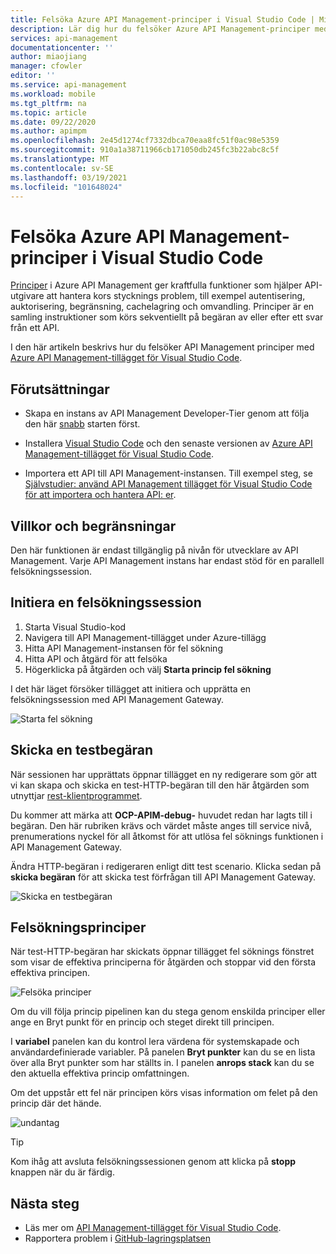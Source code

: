 ```yaml
---
title: Felsöka Azure API Management-principer i Visual Studio Code | Microsoft Docs
description: Lär dig hur du felsöker Azure API Management-principer med Azure API Management Visual Studio Code-tillägget
services: api-management
documentationcenter: ''
author: miaojiang
manager: cfowler
editor: ''
ms.service: api-management
ms.workload: mobile
ms.tgt_pltfrm: na
ms.topic: article
ms.date: 09/22/2020
ms.author: apimpm
ms.openlocfilehash: 2e45d1274cf7332dbca70eaa8fc51f0ac98e5359
ms.sourcegitcommit: 910a1a38711966cb171050db245fc3b22abc8c5f
ms.translationtype: MT
ms.contentlocale: sv-SE
ms.lasthandoff: 03/19/2021
ms.locfileid: "101648024"
---
```

# <a name="debug-azure-api-management-policies-in-visual-studio-code"></a>Felsöka Azure API Management-principer i Visual Studio Code

[Principer](api-management-policies.md) i Azure API Management ger kraftfulla funktioner som hjälper API-utgivare att hantera kors stycknings problem, till exempel autentisering, auktorisering, begränsning, cachelagring och omvandling. Principer är en samling instruktioner som körs sekventiellt på begäran av eller efter ett svar från ett API. 

I den här artikeln beskrivs hur du felsöker API Management principer med [Azure API Management-tillägget för Visual Studio Code](https://marketplace.visualstudio.com/items?itemName=ms-azuretools.vscode-apimanagement). 

## <a name="prerequisites"></a>Förutsättningar

* Skapa en instans av API Management Developer-Tier genom att följa den här [snabb](get-started-create-service-instance.md) starten först.

* Installera [Visual Studio Code](https://code.visualstudio.com/) och den senaste versionen av [Azure API Management-tillägget för Visual Studio Code](https://marketplace.visualstudio.com/items?itemName=ms-azuretools.vscode-apimanagement). 

* Importera ett API till API Management-instansen. Till exempel steg, se [Självstudier: använd API Management tillägget för Visual Studio Code för att importera och hantera API: er](visual-studio-code-tutorial.md).

## <a name="restrictions-and-limitations"></a>Villkor och begränsningar

Den här funktionen är endast tillgänglig på nivån för utvecklare av API Management. Varje API Management instans har endast stöd för en parallell felsökningssession.

## <a name="initiate-a-debugging-session"></a>Initiera en felsökningssession

1. Starta Visual Studio-kod
2. Navigera till API Management-tillägget under Azure-tillägg
3. Hitta API Management-instansen för fel sökning
4. Hitta API och åtgärd för att felsöka
5. Högerklicka på åtgärden och välj **Starta princip fel sökning**

I det här läget försöker tillägget att initiera och upprätta en felsökningssession med API Management Gateway.

![Starta fel sökning](media/api-management-debug-policies/initiate-debugging-session.png)

## <a name="send-a-test-request"></a>Skicka en testbegäran
När sessionen har upprättats öppnar tillägget en ny redigerare som gör att vi kan skapa och skicka en test-HTTP-begäran till den här åtgärden som utnyttjar [rest-klientprogrammet](https://marketplace.visualstudio.com/items?itemName=humao.rest-client).

Du kommer att märka att **OCP-APIM-debug-** huvudet redan har lagts till i begäran. Den här rubriken krävs och värdet måste anges till service nivå, prenumerations nyckel för all åtkomst för att utlösa fel söknings funktionen i API Management Gateway.

Ändra HTTP-begäran i redigeraren enligt ditt test scenario. Klicka sedan på **skicka begäran** för att skicka test förfrågan till API Management Gateway.

![Skicka en testbegäran](media/api-management-debug-policies/rest-client.png)

## <a name="debug-policies"></a>Felsökningsprinciper
När test-HTTP-begäran har skickats öppnar tillägget fel söknings fönstret som visar de effektiva principerna för åtgärden och stoppar vid den första effektiva principen. 

![Felsöka principer](media/api-management-debug-policies/main-window.png)

Om du vill följa princip pipelinen kan du stega genom enskilda principer eller ange en Bryt punkt för en princip och steget direkt till principen. 

I **variabel** panelen kan du kontrol lera värdena för systemskapade och användardefinierade variabler. På panelen **Bryt punkter** kan du se en lista över alla Bryt punkter som har ställts in. I panelen **anrops stack** kan du se den aktuella effektiva princip omfattningen. 

Om det uppstår ett fel när principen körs visas information om felet på den princip där det hände. 

![undantag](media/api-management-debug-policies/exception.png)

> [!TIP]
> Kom ihåg att avsluta felsökningssessionen genom att klicka på **stopp** knappen när du är färdig.


## <a name="next-steps"></a>Nästa steg

+ Läs mer om [API Management-tillägget för Visual Studio Code](https://marketplace.visualstudio.com/items?itemName=ms-azuretools.vscode-apimanagement). 
+ Rapportera problem i [GitHub-lagringsplatsen](https://github.com/Microsoft/vscode-apimanagement)

